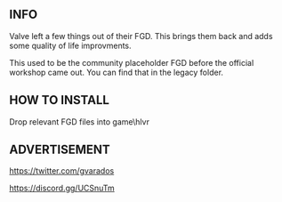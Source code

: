 ## INFO

Valve left a few things out of their FGD. This brings them back and adds some quality of life improvments.

This used to be the community placeholder FGD before the official workshop came out. You can find that in the legacy folder.

## HOW TO INSTALL

Drop relevant FGD files into game\hlvr

## ADVERTISEMENT

https://twitter.com/gvarados

https://discord.gg/UCSnuTm
